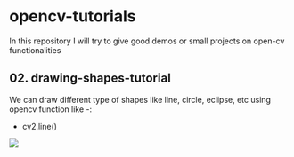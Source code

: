 # opencv-tutorials
In this repository I will try to give good demos or small projects on open-cv functionalities


## 02. drawing-shapes-tutorial

We can draw different type of shapes like line, circle, eclipse, etc using opencv function like -:

- cv2.line()
  
<img src='https://github.com/ridhimagarg/opencv-tutorials/tree/master/images/readme/img1.PNG'>
